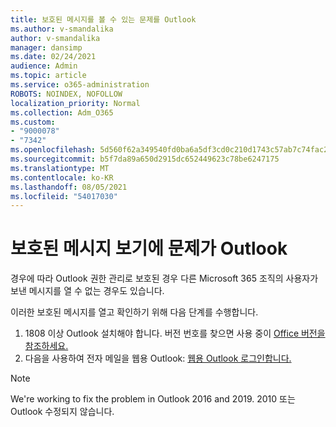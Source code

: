 ```yaml
---
title: 보호된 메시지를 볼 수 있는 문제를 Outlook
ms.author: v-smandalika
author: v-smandalika
manager: dansimp
ms.date: 02/24/2021
audience: Admin
ms.topic: article
ms.service: o365-administration
ROBOTS: NOINDEX, NOFOLLOW
localization_priority: Normal
ms.collection: Adm_O365
ms.custom:
- "9000078"
- "7342"
ms.openlocfilehash: 5d560f62a349540fd0ba6a5df3cd0c210d1743c57ab7c74fac2967a90be23c80
ms.sourcegitcommit: b5f7da89a650d2915dc652449623c78be6247175
ms.translationtype: MT
ms.contentlocale: ko-KR
ms.lasthandoff: 08/05/2021
ms.locfileid: "54017030"
---
```

# <a name="fix-problem-viewing-protected-message-in-outlook"></a>보호된 메시지 보기에 문제가 Outlook

경우에 따라 Outlook 권한 관리로 보호된 경우 다른 Microsoft 365 조직의 사용자가 보낸 메시지를 열 수 없는 경우도 있습니다.

이러한 보호된 메시지를 열고 확인하기 위해 다음 단계를 수행합니다.

1. 1808 이상 Outlook 설치해야 합니다. 버전 번호를 찾으면 사용 중이 [Office 버전을 참조하세요.](https://support.microsoft.com/office/about-office-what-version-of-office-am-i-using-932788b8-a3ce-44bf-bb09-e334518b8b19)
2. 다음을 사용하여 전자 메일을 웹용 Outlook: [웹용 Outlook 로그인합니다.](https://outlook.office365.com/mail/inbox)

> [!NOTE]
> We're working to fix the problem in Outlook 2016 and 2019. 2010 또는 Outlook 수정되지 않습니다.
